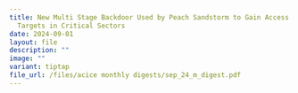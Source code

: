 ```yaml
---
title: New Multi Stage Backdoor Used by Peach Sandstorm to Gain Access to
  Targets in Critical Sectors
date: 2024-09-01
layout: file
description: ""
image: ""
variant: tiptap
file_url: /files/acice monthly digests/sep_24_m_digest.pdf
---
```


